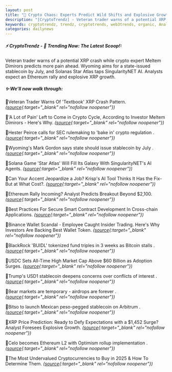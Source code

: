 ```yaml
---
layout: post
title: "🌌 Crypto Chaos: Experts Predict Wild Shifts and Explosive Growth"
description: "[CryptoTrendz] - Veteran trader warns of a potential XRP crash while crypto expert Meltem Dimirors predicts more pain ahead. Wyoming aims for a state-issued stablecoin by July, and Solanas Star Atlas taps SingularityNET AI. Analysts expect an Ethereum rally and explosive XRP growth."
keywords: cryptotrendz, trendz, cryptotrends, web3trends, organic, Analyst, XRP, Arbitrum, Ethereum, Crypto, AI, Bitcoin, Market, SEC, Investors, stablecoin
categories: dailynews
---
```


##### ⚡ CryptoTrendz - 📌 *Trending Now: The Latest Scoop!:*

Veteran trader warns of a potential XRP crash while crypto expert Meltem Dimirors predicts more pain ahead. Wyoming aims for a state-issued stablecoin by July, and Solanas Star Atlas taps SingularityNET AI. Analysts expect an Ethereum rally and explosive XRP growth.

##### ✨ *We’ll now walk through:*


🔹Veteran Trader Warns Of 'Textbook' XRP Crash Pattern. *([source](https://s.avyag.com/nv7q){:target="_blank" rel="nofollow noopener"})*

🔹'A Lot of Pain' Left to Come in Crypto Cycle, According to Investor Meltem Dimirors - Here's Why. *([source](https://s.avyag.com/yt4w){:target="_blank" rel="nofollow noopener"})*

🔹Hester Peirce calls for SEC rulemaking to 'bake in' crypto regulation . *([source](https://s.avyag.com/zhy8){:target="_blank" rel="nofollow noopener"})*

🔹Wyoming's Mark Gordon says state should issue stablecoin by July . *([source](https://s.avyag.com/js2m){:target="_blank" rel="nofollow noopener"})*

🔹Solana Game 'Star Atlas' Will Fill Its Galaxy With SingularityNET's AI Agents. *([source](https://s.avyag.com/hols){:target="_blank" rel="nofollow noopener"})*

🔹Can Your Accent Jeopardize a Job? Krisp's AI Tool Thinks It Has the Fix-But at What Cost?. *([source](https://s.avyag.com/1gdh){:target="_blank" rel="nofollow noopener"})*

🔹Ethereum Rally Incoming? Analyst Predicts Breakout Beyond $2,100. *([source](https://s.avyag.com/c5vm){:target="_blank" rel="nofollow noopener"})*

🔹Best Practices For Secure Smart Contract Development In Cross-chain Applications. *([source](https://s.avyag.com/ykve){:target="_blank" rel="nofollow noopener"})*

🔹Binance Wallet Scandal - Employee Caught Insider Trading. Here's Why Investors Are Backing Best Wallet Token. *([source](https://s.avyag.com/6yfe){:target="_blank" rel="nofollow noopener"})*

🔹BlackRock 'BUIDL' tokenized fund triples in 3 weeks as Bitcoin stalls . *([source](https://s.avyag.com/p2mz){:target="_blank" rel="nofollow noopener"})*

🔹USDC Sets All-Time High Market Cap Above $60 Billion as Adoption Surges. *([source](https://s.avyag.com/i6jp){:target="_blank" rel="nofollow noopener"})*

🔹Trump's USD1 stablecoin deepens concerns over conflicts of interest . *([source](https://s.avyag.com/fyww){:target="_blank" rel="nofollow noopener"})*

🔹Bear markets are temporary - airdrops are forever . *([source](https://s.avyag.com/sg6i){:target="_blank" rel="nofollow noopener"})*

🔹Bitso to launch Mexican peso-pegged stablecoin on Arbitrum . *([source](https://s.avyag.com/z5ak){:target="_blank" rel="nofollow noopener"})*

🔹XRP Price Prediction: Ready to Defy Expectations with a $1,452 Surge? Analyst Foresees Explosive Growth. *([source](https://s.avyag.com/q5h1){:target="_blank" rel="nofollow noopener"})*

🔹Celo becomes Ethereum L2 with Optimism rollup implementation . *([source](https://s.avyag.com/b5n2){:target="_blank" rel="nofollow noopener"})*

🔹The Most Undervalued Cryptocurrencies to Buy in 2025 & How To Determine Them. *([source](https://s.avyag.com/4227){:target="_blank" rel="nofollow noopener"})*
